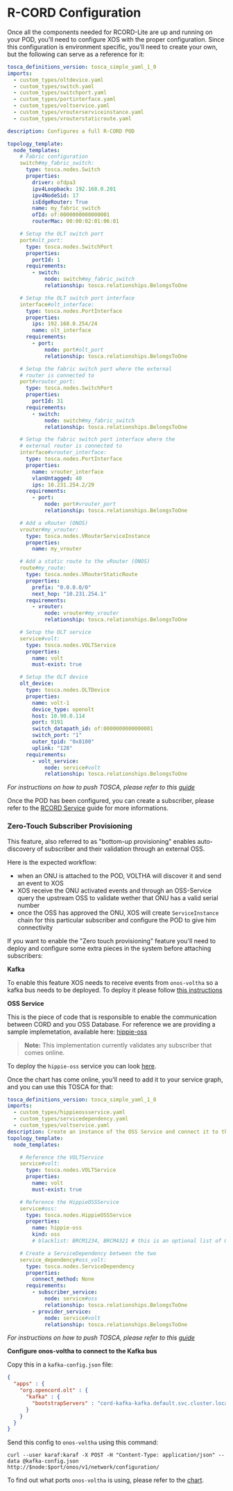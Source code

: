 # R-CORD Configuration 

Once all the components needed for RCORD-Lite are up and running on your POD,
you'll need to configure XOS with the proper configuration. 
Since this configuration is environment specific, you'll need to create your own,
but the following can serve as a reference for it:

```yaml
tosca_definitions_version: tosca_simple_yaml_1_0
imports:
  - custom_types/oltdevice.yaml
  - custom_types/switch.yaml
  - custom_types/switchport.yaml
  - custom_types/portinterface.yaml
  - custom_types/voltservice.yaml
  - custom_types/vrouterserviceinstance.yaml
  - custom_types/vrouterstaticroute.yaml

description: Configures a full R-CORD POD

topology_template:
  node_templates:
    # Fabric configuration
    switch#my_fabric_switch:
      type: tosca.nodes.Switch
      properties:
        driver: ofdpa3
        ipv4Loopback: 192.168.0.201
        ipv4NodeSid: 17
        isEdgeRouter: True
        name: my_fabric_switch
        ofId: of:0000000000000001
        routerMac: 00:00:02:01:06:01

    # Setup the OLT switch port
    port#olt_port:
      type: tosca.nodes.SwitchPort
      properties:
        portId: 1
      requirements:
        - switch:
            node: switch#my_fabric_switch
            relationship: tosca.relationships.BelongsToOne

    # Setup the OLT switch port interface
    interface#olt_interface:
      type: tosca.nodes.PortInterface
      properties:
        ips: 192.168.0.254/24
        name: olt_interface
      requirements:
        - port:
            node: port#olt_port
            relationship: tosca.relationships.BelongsToOne

    # Setup the fabric switch port where the external
    # router is connected to
    port#vrouter_port:
      type: tosca.nodes.SwitchPort
      properties:
        portId: 31
      requirements:
        - switch:
            node: switch#my_fabric_switch
            relationship: tosca.relationships.BelongsToOne

    # Setup the fabric switch port interface where the
    # external router is connected to
    interface#vrouter_interface:
      type: tosca.nodes.PortInterface
      properties:
        name: vrouter_interface
        vlanUntagged: 40
        ips: 10.231.254.2/29
      requirements:
        - port:
            node: port#vrouter_port
            relationship: tosca.relationships.BelongsToOne

    # Add a vRouter (ONOS)
    vrouter#my_vrouter:
      type: tosca.nodes.VRouterServiceInstance
      properties:
        name: my_vrouter

    # Add a static route to the vRouter (ONOS)
    route#my_route:
      type: tosca.nodes.VRouterStaticRoute
      properties:
        prefix: "0.0.0.0/0"
        next_hop: "10.231.254.1"
      requirements:
        - vrouter:
            node: vrouter#my_vrouter
            relationship: tosca.relationships.BelongsToOne

    # Setup the OLT service
    service#volt:
      type: tosca.nodes.VOLTService
      properties:
        name: volt
        must-exist: true

    # Setup the OLT device
    olt_device:
      type: tosca.nodes.OLTDevice
      properties:
        name: volt-1
        device_type: openolt
        host: 10.90.0.114
        port: 9191
        switch_datapath_id: of:0000000000000001
        switch_port: "1"
        outer_tpid: "0x8100"
        uplink: "128"
      requirements:
        - volt_service:
            node: service#volt
            relationship: tosca.relationships.BelongsToOne
```

_For instructions on how to push TOSCA, please refer to this [guide](../../xos-tosca/README.md)_

Once the POD has been configured, you can create a subscriber,
please refer to the [RCORD Service](../../rcord/README.md) guide for
more informations.

### Zero-Touch Subscriber Provisioning

This feature, also referred to as "bottom-up provisioning" enables auto-discovery
of subscriber and their validation through an external OSS.

Here is the expected workflow:

- when an ONU is attached to the POD, VOLTHA will discover it and send an event to XOS
- XOS receive the ONU activated events and through an OSS-Service query the upstream OSS to validate wether that ONU has a valid serial number
- once the OSS has approved the ONU, XOS will create `ServiceInstance` chain for this particular subscriber and configure the POD to give him connectivity

If you want to enable the "Zero touch provisioning" feature you'll need
to deploy and configure some extra pieces in the system before attaching
subscribers:

**Kafka**

To enable this feature XOS needs to receive events from `onos-voltha`
so a kafka bus needs to be deployed.
To deploy it please follow [this instructions](../../charts/kafka.md)

**OSS Service**

This is the piece of code that is responsible to enable the communication
between CORD and you OSS Database.
For reference we are providing a sample implemetation, available here:
[hippie-oss](https://github.com/opencord/hippie-oss)

> **Note:** This implementation currently validates any subscriber that comes online.

To deploy the `hippie-oss` service you can look [here](../../charts/hippie-oss.md).

Once the chart has come online, you'll need to add it to your service graph,
and you can use this TOSCA for that:

```yaml
tosca_definitions_version: tosca_simple_yaml_1_0
imports:
  - custom_types/hippieossservice.yaml
  - custom_types/servicedependency.yaml
  - custom_types/voltservice.yaml
description: Create an instance of the OSS Service and connect it to the vOLT Service
topology_template:
  node_templates:

    # Reference the VOLTService
    service#volt:
      type: tosca.nodes.VOLTService
      properties:
        name: volt
        must-exist: true

    # Reference the HippieOSSService
    service#oss:
      type: tosca.nodes.HippieOSSService
      properties:
        name: hippie-oss
        kind: oss
        # blacklist: BRCM1234, BRCM4321 # this is an optional list of ONUs that you don't want to validate

    # Create a ServiceDependency between the two
    service_dependency#oss_volt:
      type: tosca.nodes.ServiceDependency
      properties:
        connect_method: None
      requirements:
        - subscriber_service:
            node: service#oss
            relationship: tosca.relationships.BelongsToOne
        - provider_service:
            node: service#volt
            relationship: tosca.relationships.BelongsToOne
```

_For instructions on how to push TOSCA, please refer to this [guide](../../xos-tosca/README.md)_

**Configure onos-voltha to connect to the Kafka bus**

Copy this in a `kafka-config.json` file:

```json
{
  "apps" : {
    "org.opencord.olt" : {
      "kafka" : {
        "bootstrapServers" : "cord-kafka-kafka.default.svc.cluster.local:9092"
      }
    }
  }
}
```

Send this config to `onos-voltha` using this command:
```shell
curl --user karaf:karaf -X POST -H "Content-Type: application/json" --data @kafka-config.json http://$node:$port/onos/v1/network/configuration/
```

To find out what ports `onos-voltha` is using, please refer to the [chart](../../charts/onos.md#onos-voltha).
